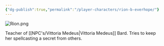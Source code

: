 ```yaml
---
{"dg-publish":true,"permalink":"/player-characters/rion-b-everhope/"}
---
```


![Rion.png](/img/user/Vaz%20Campaign/Vaz%20Images/Rion.png)

Teacher of [[NPC's/Vittoria Medeus\|Vittoria Medeus]]
Bard. Tries to keep her spellcasting a secret from others.
